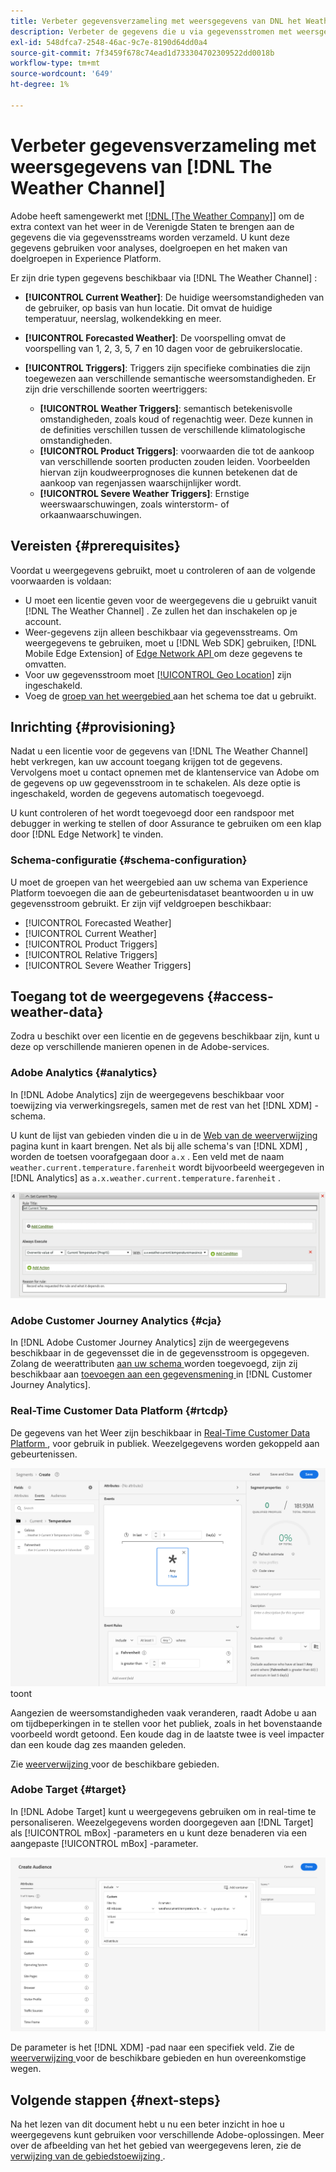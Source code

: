 ```yaml
---
title: Verbeter gegevensverzameling met weersgegevens van DNL het Weather Channel
description: Verbeter de gegevens die u via gegevensstromen met weersgegevens van DNL het Weather Kanaal verzamelt.
exl-id: 548dfca7-2548-46ac-9c7e-8190d64dd0a4
source-git-commit: 7f3459f678c74ead1d733304702309522dd0018b
workflow-type: tm+mt
source-wordcount: '649'
ht-degree: 1%

---
```


# Verbeter gegevensverzameling met weersgegevens van [!DNL The Weather Channel]

Adobe heeft samengewerkt met [[!DNL [The Weather Company]]](https://www.ibm.com/weather) om de extra context van het weer in de Verenigde Staten te brengen aan de gegevens die via gegevensstreams worden verzameld. U kunt deze gegevens gebruiken voor analyses, doelgroepen en het maken van doelgroepen in Experience Platform.

Er zijn drie typen gegevens beschikbaar via [!DNL The Weather Channel] :

* **[!UICONTROL Current Weather]**: De huidige weersomstandigheden van de gebruiker, op basis van hun locatie. Dit omvat de huidige temperatuur, neerslag, wolkendekking en meer.
* **[!UICONTROL Forecasted Weather]**: De voorspelling omvat de voorspelling van 1, 2, 3, 5, 7 en 10 dagen voor de gebruikerslocatie.
* **[!UICONTROL Triggers]**: Triggers zijn specifieke combinaties die zijn toegewezen aan verschillende semantische weersomstandigheden. Er zijn drie verschillende soorten weertriggers:

   * **[!UICONTROL Weather Triggers]**: semantisch betekenisvolle omstandigheden, zoals koud of regenachtig weer. Deze kunnen in de definities verschillen tussen de verschillende klimatologische omstandigheden.
   * **[!UICONTROL Product Triggers]**: voorwaarden die tot de aankoop van verschillende soorten producten zouden leiden. Voorbeelden hiervan zijn koudweerprognoses die kunnen betekenen dat de aankoop van regenjassen waarschijnlijker wordt.
   * **[!UICONTROL Severe Weather Triggers]**: Ernstige weerswaarschuwingen, zoals winterstorm- of orkaanwaarschuwingen.

## Vereisten {#prerequisites}

Voordat u weergegevens gebruikt, moet u controleren of aan de volgende voorwaarden is voldaan:

* U moet een licentie geven voor de weergegevens die u gebruikt vanuit [!DNL The Weather Channel] . Ze zullen het dan inschakelen op je account.
* Weer-gegevens zijn alleen beschikbaar via gegevensstreams. Om weergegevens te gebruiken, moet u [!DNL Web SDK] gebruiken, [!DNL Mobile Edge Extension] of [ Edge Network API ](https://developer.adobe.com/data-collection-apis/docs/api/) om deze gegevens te omvatten.
* Voor uw gegevensstroom moet [[!UICONTROL Geo Location]](../configure.md#advanced-options) zijn ingeschakeld.
* Voeg de [ groep van het weergebied ](#schema-configuration) aan het schema toe dat u gebruikt.

## Inrichting {#provisioning}

Nadat u een licentie voor de gegevens van [!DNL The Weather Channel] hebt verkregen, kan uw account toegang krijgen tot de gegevens. Vervolgens moet u contact opnemen met de klantenservice van Adobe om de gegevens op uw gegevensstroom in te schakelen. Als deze optie is ingeschakeld, worden de gegevens automatisch toegevoegd.

U kunt controleren of het wordt toegevoegd door een randspoor met debugger in werking te stellen of door Assurance te gebruiken om een klap door [!DNL Edge Network] te vinden.

### Schema-configuratie {#schema-configuration}

U moet de groepen van het weergebied aan uw schema van Experience Platform toevoegen die aan de gebeurtenisdataset beantwoorden u in uw gegevensstroom gebruikt. Er zijn vijf veldgroepen beschikbaar:

* [!UICONTROL Forecasted Weather]
* [!UICONTROL Current Weather]
* [!UICONTROL Product Triggers]
* [!UICONTROL Relative Triggers]
* [!UICONTROL Severe Weather Triggers]

## Toegang tot de weergegevens {#access-weather-data}

Zodra u beschikt over een licentie en de gegevens beschikbaar zijn, kunt u deze op verschillende manieren openen in de Adobe-services.

### Adobe Analytics {#analytics}

In [!DNL Adobe Analytics] zijn de weergegevens beschikbaar voor toewijzing via verwerkingsregels, samen met de rest van het [!DNL XDM] -schema.

U kunt de lijst van gebieden vinden die u in de [ Web van de weerverwijzing ](weather-reference.md) pagina kunt in kaart brengen. Net als bij alle schema&#39;s van [!DNL XDM] , worden de toetsen voorafgegaan door `a.x` . Een veld met de naam `weather.current.temperature.farenheit` wordt bijvoorbeeld weergegeven in [!DNL Analytics] as `a.x.weather.current.temperature.farenheit` .

![ Interface van de Regel van de Verwerking ](../assets/data-enrichment/weather/processing-rules.png)

### Adobe Customer Journey Analytics {#cja}

In [!DNL Adobe Customer Journey Analytics] zijn de weergegevens beschikbaar in de gegevensset die in de gegevensstroom is opgegeven. Zolang de weerattributen [ aan uw schema ](#prerequisites-prerequisites) worden toegevoegd, zijn zij beschikbaar aan [ toevoegen aan een gegevensmening ](https://experienceleague.adobe.com/docs/analytics-platform/using/cja-dataviews/create-dataview.html?lang=nl-NL) in [!DNL Customer Journey Analytics].

### Real-Time Customer Data Platform {#rtcdp}

De gegevens van het Weer zijn beschikbaar in [ Real-Time Customer Data Platform ](../../rtcdp/overview.md), voor gebruik in publiek. Weezelgegevens worden gekoppeld aan gebeurtenissen.

![ de Bouwer van het Element die Weer Gebeurtenissen ](../assets/data-enrichment/weather/schema-builder.png) toont

Aangezien de weersomstandigheden vaak veranderen, raadt Adobe u aan om tijdbeperkingen in te stellen voor het publiek, zoals in het bovenstaande voorbeeld wordt getoond. Een koude dag in de laatste twee is veel impacter dan een koude dag zes maanden geleden.

Zie [ weerverwijzing ](weather-reference.md) voor de beschikbare gebieden.

### Adobe Target {#target}

In [!DNL Adobe Target] kunt u weergegevens gebruiken om in real-time te personaliseren. Weezelgegevens worden doorgegeven aan [!DNL Target] als [!UICONTROL mBox] -parameters en u kunt deze benaderen via een aangepaste [!UICONTROL mBox] -parameter.

![ de Bouwer van het publiek van het Doel ](../assets/data-enrichment/weather/target-audience-builder.png)

De parameter is het [!DNL XDM] -pad naar een specifiek veld. Zie de [ weerverwijzing ](weather-reference.md) voor de beschikbare gebieden en hun overeenkomstige wegen.

## Volgende stappen {#next-steps}

Na het lezen van dit document hebt u nu een beter inzicht in hoe u weergegevens kunt gebruiken voor verschillende Adobe-oplossingen. Meer over de afbeelding van het het gebied van weergegevens leren, zie de [ verwijzing van de gebiedstoewijzing ](weather-reference.md).

